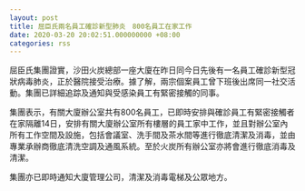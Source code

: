 ```yaml
---
layout: post
title: 屈臣氏兩名員工確診新型肺炎　800名員工在家工作
date: 2020-03-20 20:02:51.000000000 +08:00
categories: rss
---
```


屈臣氏集團證實，沙田火炭總部一座大廈在昨日同今日先後有一名員工確診新型冠狀病毒肺炎，正於醫院接受治療。據了解，兩宗個案員工曾下班後出席同一社交活動。集團已詳細追踪及通知與受感染員工有緊密接觸的同事。

集團表示，有關大廈辦公室共有800名員工，已即時安排與確診員工有緊密接觸者在家隔離14日，安排有關大廈辦公室所有樓層的員工家中工作，並且對辦公室內所有工作空間及設施，包括會議室、洗手間及茶水間等進行徹底清潔及消毒，並由專業承辦商徹底清洗空調及通風系統。至於火炭所有辦公室亦將會進行徹底消毒及清潔。

集團亦已即時通知大廈管理公司，清潔及消毒電梯及公眾地方。
